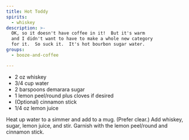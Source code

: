 ```yaml
---
title: Hot Toddy
spirits:
  - whiskey
description: >-
  OK, so it doesn't have coffee in it!  But it's warm
  and I didn't want to have to make a whole new category
  for it.  So suck it.  It's hot bourbon sugar water.
groups:
  - booze-and-coffee

---
```


- 2 oz whiskey
- 3/4 cup water
- 2 barspoons demarara sugar
- 1 lemon peel/round plus cloves if desired
- (Optional) cinnamon stick
- 1/4 oz lemon juice

Heat up water to a simmer and add to a mug.
(Prefer clear.)  Add whiskey, sugar, lemon juice,
and stir.  Garnish with the lemon peel/round and
cinnamon stick.